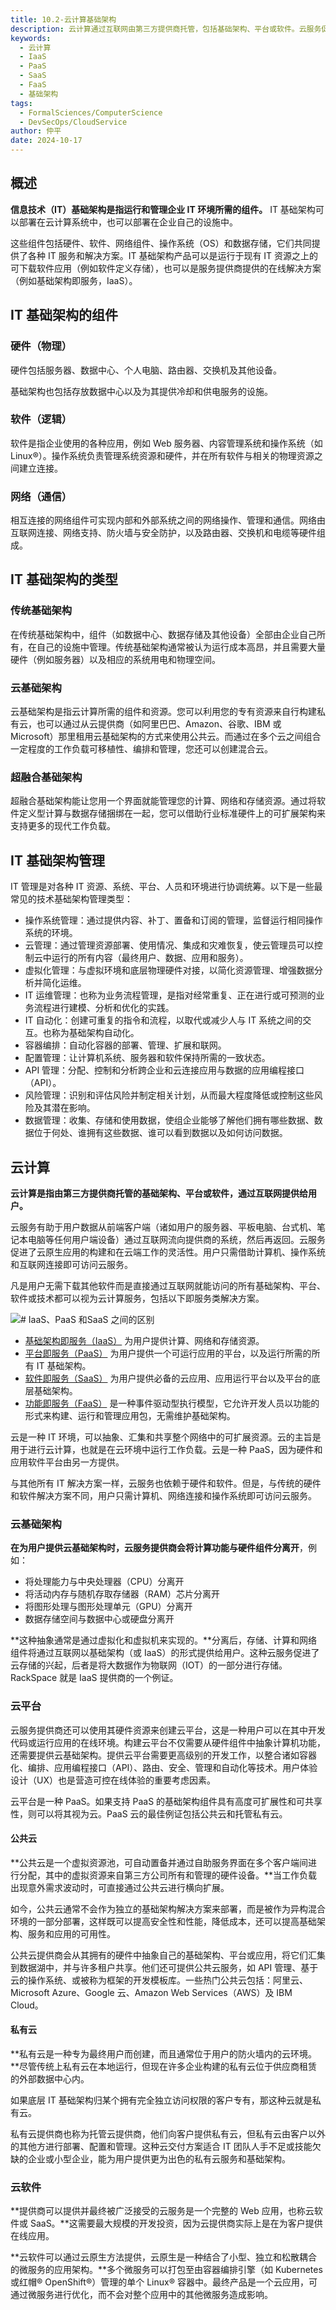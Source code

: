```yaml
---
title: 10.2-云计算基础架构
description: 云计算通过互联网由第三方提供商托管，包括基础架构、平台或软件。云服务促进数据流动和云原生应用构建，提供灵活性。服务选项包括IaaS（计算、网络、存储资源）、PaaS（运行应用的平台）、SaaS（完整的云应用）、FaaS（事件驱动型执行模型）。云基础架构将计算功能与硬件分离，通过虚拟化提供。云平台提供在线环境，支持开发和运行应用，整合多种技术。公共云为多客户端共享资源池，支持自动置备和横向扩展。私有云为特定用户创建，通常位于用户防火墙内。云软件提供完整的Web应用，可通过云原生方法和微服务架构实现。
keywords:
  - 云计算
  - IaaS
  - PaaS
  - SaaS
  - FaaS
  - 基础架构
tags:
  - FormalSciences/ComputerScience
  - DevSecOps/CloudService
author: 仲平
date: 2024-10-17
---
```


## 概述

**信息技术（IT）基础架构是指运行和管理企业 IT 环境所需的组件。** IT 基础架构可以部署在云计算系统中，也可以部署在企业自己的设施中。

这些组件包括硬件、软件、网络组件、操作系统（OS）和数据存储，它们共同提供了各种 IT 服务和解决方案。IT 基础架构产品可以是运行于现有 IT 资源之上的可下载软件应用（例如软件定义存储），也可以是服务提供商提供的在线解决方案（例如基础架构即服务，IaaS）。

## IT 基础架构的组件

### 硬件（物理）

硬件包括服务器、数据中心、个人电脑、路由器、交换机及其他设备。

基础架构也包括存放数据中心以及为其提供冷却和供电服务的设施。

### 软件（逻辑）

软件是指企业使用的各种应用，例如 Web 服务器、内容管理系统和操作系统（如 Linux®）。操作系统负责管理系统资源和硬件，并在所有软件与相关的物理资源之间建立连接。

### 网络（通信）

相互连接的网络组件可实现内部和外部系统之间的网络操作、管理和通信。网络由互联网连接、网络支持、防火墙与安全防护，以及路由器、交换机和电缆等硬件组成。

## IT 基础架构的类型

### 传统基础架构

在传统基础架构中，组件（如数据中心、数据存储及其他设备）全部由企业自己所有，在自己的设施中管理。传统基础架构通常被认为运行成本高昂，并且需要大量硬件（例如服务器）以及相应的系统用电和物理空间。

### 云基础架构

云基础架构是指云计算所需的组件和资源。您可以利用您的专有资源来自行构建私有云，也可以通过从云提供商（如阿里巴巴、Amazon、谷歌、IBM 或 Microsoft）那里租用云基础架构的方式来使用公共云。而通过在多个云之间组合一定程度的工作负载可移植性、编排和管理，您还可以创建混合云。

### 超融合基础架构

超融合基础架构能让您用一个界面就能管理您的计算、网络和存储资源。通过将软件定义型计算与数据存储捆绑在一起，您可以借助行业标准硬件上的可扩展架构来支持更多的现代工作负载。

## IT 基础架构管理

IT 管理是对各种 IT 资源、系统、平台、人员和环境进行协调统筹。以下是一些最常见的技术基础架构管理类型：

- 操作系统管理：通过提供内容、补丁、置备和订阅的管理，监督运行相同操作系统的环境。
- 云管理：通过管理资源部署、使用情况、集成和灾难恢复，使云管理员可以控制云中运行的所有内容（最终用户、数据、应用和服务）。
- 虚拟化管理：与虚拟环境和底层物理硬件对接，以简化资源管理、增强数据分析并简化运维。
- IT 运维管理：也称为业务流程管理，是指对经常重复、正在进行或可预测的业务流程进行建模、分析和优化的实践。
- IT 自动化：创建可重复的指令和流程，以取代或减少人与 IT 系统之间的交互。也称为基础架构自动化。
- 容器编排：自动化容器的部署、管理、扩展和联网。
- 配置管理：让计算机系统、服务器和软件保持所需的一致状态。
- API 管理：分配、控制和分析跨企业和云连接应用与数据的应用编程接口（API）。
- 风险管理：识别和评估风险并制定相关计划，从而最大程度降低或控制这些风险及其潜在影响。
- 数据管理：收集、存储和使用数据，使组企业能够了解他们拥有哪些数据、数据位于何处、谁拥有这些数据、谁可以看到数据以及如何访问数据。

## 云计算

**云计算是指由第三方提供商托管的基础架构、平台或软件，通过互联网提供给用户。**

云服务有助于用户数据从前端客户端（诸如用户的服务器、平板电脑、台式机、笔记本电脑等任何用户端设备）通过互联网流向提供商的系统，然后再返回。云服务促进了云原生应用的构建和在云端工作的灵活性。用户只需借助计算机、操作系统和互联网连接即可访问云服务。

凡是用户无需下载其他软件而是直接通过互联网就能访问的所有基础架构、平台、软件或技术都可以视为云计算服务，包括以下即服务类解决方案。

![# IaaS、PaaS 和SaaS 之间的区别](https://static.7wate.com/2024%2F06%2F19%2F7ca3210aebfc5c17aebbdf3f15ddf18b-iaas-paas-saas-diagram5.1-1638x1046.png)

- [基础架构即服务（IaaS）](Tech/cloud-service/基础/基础架构即服务（IaaS）.md) 为用户提供计算、网络和存储资源。
- [平台即服务（PaaS）](Tech/cloud-service/基础/平台即服务（PaaS）.md) 为用户提供一个可运行应用的平台，以及运行所需的所有 IT 基础架构。
- [软件即服务（SaaS）](Tech/cloud-service/基础/软件即服务（SaaS）.md) 为用户提供必备的云应用、应用运行平台以及平台的底层基础架构。
- [功能即服务（FaaS）](Tech/cloud-service/基础/功能即服务（FaaS）.md) 是一种事件驱动型执行模型，它允许开发人员以功能的形式来构建、运行和管理应用包，无需维护基础架构。

云是一种 IT 环境，可以抽象、汇集和共享整个网络中的可扩展资源。云的主旨是用于进行云计算，也就是在云环境中运行工作负载。云是一种 PaaS，因为硬件和应用软件平台由另一方提供。

与其他所有 IT 解决方案一样，云服务也依赖于硬件和软件。但是，与传统的硬件和软件解决方案不同，用户只需计算机、网络连接和操作系统即可访问云服务。

### 云基础架构

**在为用户提供云基础架构时，云服务提供商会将计算功能与硬件组件分离开**，例如：

- 将处理能力与中央处理器（CPU）分离开
- 将活动内存与随机存取存储器（RAM）芯片分离开
- 将图形处理与图形处理单元（GPU）分离开
- 数据存储空间与数据中心或硬盘分离开

**这种抽象通常是通过虚拟化和虚拟机来实现的。**分离后，存储、计算和网络组件将通过互联网以基础架构（或 IaaS）的形式提供给用户。这种云服务促进了云存储的兴起，后者是将大数据作为物联网（IOT）的一部分进行存储。RackSpace 就是 IaaS 提供商的一个例证。

### 云平台

云服务提供商还可以使用其硬件资源来创建云平台，这是一种用户可以在其中开发代码或运行应用的在线环境。构建云平台不仅需要从硬件组件中抽象计算机功能，还需要提供云基础架构。提供云平台需要更高级别的开发工作，以整合诸如容器化、编排、应用编程接口（API）、路由、安全、管理和自动化等技术。用户体验设计（UX）也是营造可控在线体验的重要考虑因素。

云平台是一种 PaaS。如果支持 PaaS 的基础架构组件具有高度可扩展性和可共享性，则可以将其视为云。PaaS 云的最佳例证包括公共云和托管私有云。

#### 公共云

**公共云是一个虚拟资源池，可自动置备并通过自助服务界面在多个客户端间进行分配，其中的虚拟资源来自第三方公司所有和管理的硬件设备。**当工作负载出现意外需求波动时，可直接通过公共云进行横向扩展。

如今，公共云通常不会作为独立的基础架构解决方案来部署，而是被作为异构混合环境的一部分部署，这样既可以提高安全性和性能，降低成本，还可以提高基础架构、服务和应用的可用性。

公共云提供商会从其拥有的硬件中抽象自己的基础架构、平台或应用，将它们汇集到数据湖中，并与许多租户共享。他们还可提供公共云服务，如 API 管理、基于云的操作系统、或被称为框架的开发模板库。一些热门公共云包括：阿里云、Microsoft Azure、Google 云、Amazon Web Services（AWS）及 IBM Cloud。

#### 私有云

**私有云是一种专为最终用户而创建，而且通常位于用户的防火墙内的云环境。**尽管传统上私有云在本地运行，但现在许多企业构建的私有云位于供应商租赁的外部数据中心内。

如果底层 IT 基础架构归某个拥有完全独立访问权限的客户专有，那这种云就是私有云。

私有云提供商也称为托管云提供商，他们向客户提供私有云，但私有云由客户以外的其他方进行部署、配置和管理。这种云交付方案适合 IT 团队人手不足或技能欠缺的企业或小型企业，能为用户提供更为出色的私有云服务和基础架构。

### 云软件

**提供商可以提供并最终被广泛接受的云服务是一个完整的 Web 应用，也称云软件或 SaaS。**这需要最大规模的开发投资，因为云提供商实际上是在为客户提供在线应用。

**云软件可以通过云原生方法提供，云原生是一种结合了小型、独立和松散耦合的微服务的应用架构。**多个微服务可以打包至由容器编排引擎（如 Kubernetes 或红帽® OpenShift®）管理的单个 Linux® 容器中。最终产品是一个云应用，可通过微服务进行优化，而不会对整个应用中的其他微服务造成影响。
